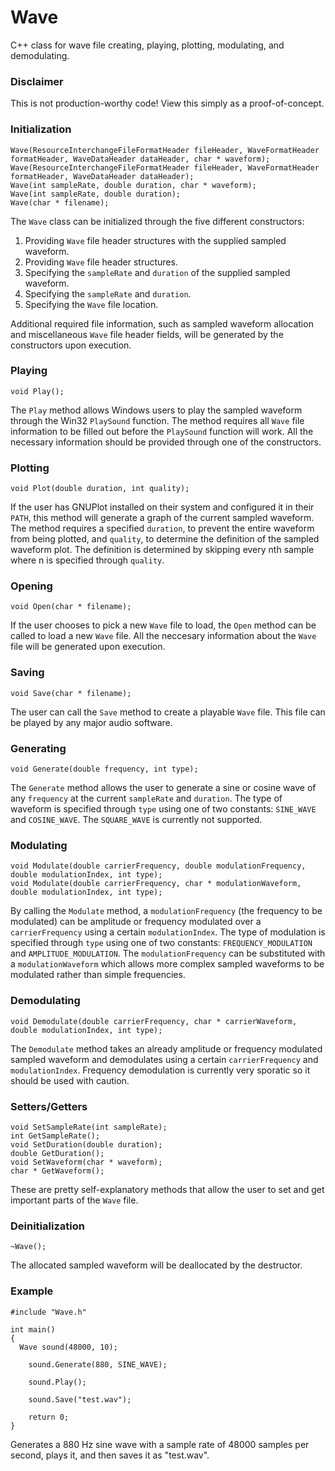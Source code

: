 # Wave
C++ class for wave file creating, playing, plotting, modulating, and demodulating. 

### Disclaimer
This is not production-worthy code! View this simply as a proof-of-concept.

### Initialization
```
Wave(ResourceInterchangeFileFormatHeader fileHeader, WaveFormatHeader formatHeader, WaveDataHeader dataHeader, char * waveform);
Wave(ResourceInterchangeFileFormatHeader fileHeader, WaveFormatHeader formatHeader, WaveDataHeader dataHeader);
Wave(int sampleRate, double duration, char * waveform);
Wave(int sampleRate, double duration);
Wave(char * filename);
```
The `Wave` class can be initialized through the five different constructors:

1. Providing `Wave` file header structures with the supplied sampled waveform.
2. Providing `Wave` file header structures.
3. Specifying the `sampleRate` and `duration` of the supplied sampled waveform.
4. Specifying the `sampleRate` and `duration`.
5. Specifying the `Wave` file location.

Additional required file information, such as sampled waveform allocation and miscellaneous `Wave` file header fields, will be generated by the constructors upon execution.

### Playing
```
void Play();
```
The `Play` method allows Windows users to play the sampled waveform through the Win32 `PlaySound` function. The method requires all `Wave` file information to be filled out before the `PlaySound` function will work. All the necessary information should be provided through one of the constructors.


### Plotting
```
void Plot(double duration, int quality);
```
If the user has GNUPlot installed on their system and configured it in their `PATH`, this method will generate a graph of the current sampled waveform. The method requires a specified  `duration`, to prevent the entire waveform from being plotted, and `quality`, to determine the definition of the sampled waveform plot. The definition is determined by skipping every nth sample where n is specified through `quality`.

### Opening
```
void Open(char * filename);
```
If the user chooses to pick a new `Wave` file to load, the `Open` method can be called to load a new `Wave` file. All the neccesary information about the `Wave` file will be generated upon execution.

### Saving
```
void Save(char * filename);
```
The user can call the `Save` method to create a playable `Wave` file. This file can be played by any major audio software.

### Generating 
```
void Generate(double frequency, int type);
```
The `Generate` method allows the user to generate a sine or cosine wave of any `frequency` at the current `sampleRate` and `duration`. The type of waveform is specified through `type` using one of two constants: `SINE_WAVE` and `COSINE_WAVE`. The `SQUARE_WAVE` is currently not supported.

### Modulating
```
void Modulate(double carrierFrequency, double modulationFrequency, double modulationIndex, int type);
void Modulate(double carrierFrequency, char * modulationWaveform, double modulationIndex, int type);
```
By calling the `Modulate` method, a `modulationFrequency` (the frequency to be modulated) can be amplitude or frequency modulated over a `carrierFrequency` using a certain `modulationIndex`. The type of modulation is specified through `type` using one of two constants: `FREQUENCY_MODULATION` and `AMPLITUDE_MODULATION`. The `modulationFrequency` can be substituted with a `modulationWaveform` which allows more complex sampled waveforms to be modulated rather than simple frequencies.

### Demodulating
```
void Demodulate(double carrierFrequency, char * carrierWaveform, double modulationIndex, int type);
```
The `Demodulate` method takes an already amplitude or frequency modulated sampled waveform and demodulates using a certain `carrierFrequency` and `modulationIndex`. Frequency demodulation is currently very sporatic so it should be used with caution.

### Setters/Getters
```
void SetSampleRate(int sampleRate);
int GetSampleRate();
void SetDuration(double duration);
double GetDuration();
void SetWaveform(char * waveform);
char * GetWaveform();
```
These are pretty self-explanatory methods that allow the user to set and get important parts of the `Wave` file.

### Deinitialization
```
~Wave();
```
The allocated sampled waveform will be deallocated by the destructor. 

### Example
```
#include "Wave.h"

int main()
{
  Wave sound(48000, 10);

	sound.Generate(880, SINE_WAVE);

	sound.Play();

	sound.Save("test.wav");

	return 0;
}
```
Generates a 880 Hz sine wave with a sample rate of 48000 samples per second, plays it, and then saves it as "test.wav".
